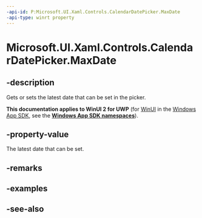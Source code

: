 ```yaml
---
-api-id: P:Microsoft.UI.Xaml.Controls.CalendarDatePicker.MaxDate
-api-type: winrt property
---
```


<!-- Property syntax
public Windows.Foundation.DateTime MaxDate { get;  set; }
-->

# Microsoft.UI.Xaml.Controls.CalendarDatePicker.MaxDate

## -description
Gets or sets the latest date that can be set in the picker.

**This documentation applies to WinUI 2 for UWP** (for [WinUI](/windows/apps/winui/winui3/) in the [Windows App SDK](/windows/apps/windows-app-sdk/), see the **[Windows App SDK namespaces](/windows/windows-app-sdk/api/winrt/)**).

## -property-value
The latest date that can be set.

## -remarks

## -examples

## -see-also
